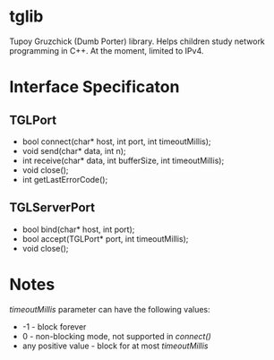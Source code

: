 tglib
==

Tupoy Gruzchick (Dumb Porter) library. Helps children study network programming in C++.
At the moment, limited to IPv4.

Interface Specificaton
==

TGLPort
--

 - bool connect(char* host, int port, int timeoutMillis);
 - void send(char* data, int n);
 - int receive(char* data, int bufferSize, int timeoutMillis);
 - void close();
 - int getLastErrorCode();

TGLServerPort
--

 - bool bind(char* host, int port);
 - bool accept(TGLPort* port, int timeoutMillis);
 - void close();

Notes
==

_timeoutMillis_ parameter can have the following values:
 - -1 - block forever
 - 0 - non-blocking mode, not supported in _connect()_
 - any positive value - block for at most _timeoutMillis_


 
